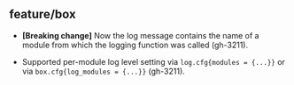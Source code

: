 ## feature/box

* **[Breaking change]** Now the log message contains the name of a module from
  which the logging function was called (gh-3211).

* Supported per-module log level setting via `log.cfg{modules = {...}}` or via
  `box.cfg{log_modules = {...}}` (gh-3211).
